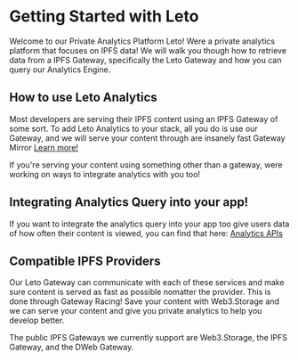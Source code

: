 # Getting Started with Leto

Welcome to our Private Analytics Platform Leto! Were a private analytics platform that focuses on IPFS data! We will walk you though how to retrieve data from a IPFS Gateway, specifically the Leto Gateway and how you can query our Analytics Engine.

## How to use Leto Analytics

Most developers are serving their IPFS content using an IPFS Gateway of some sort. To add Leto Analytics to your stack, all you do is use our Gateway, and we will serve your content through are insanely fast Gateway Mirror [Learn more!](https://letodev.gitbook.io/leto-documentation-1/gateway-api-doc)

If you're serving your content using something other than a gateway, were working on ways to integrate analytics with you too!



## Integrating Analytics Query into your app! 

If you want to integrate the analytics query into your app too give users data of how often their content is viewed, you can find that here: [Analytics APIs](https://letodev.gitbook.io/leto-documentation-1/analytics)

## Compatible IPFS Providers

Our Leto Gateway can communicate with each of these services and make sure content is served as fast as possible nomatter the provider. This is done through Gateway Racing! Save your content with Web3.Storage and we can serve your content and give you private analytics to help you develop better.

The public IPFS Gateways we currently support are Web3.Storage, the IPFS Gateway, and the DWeb Gateway. 